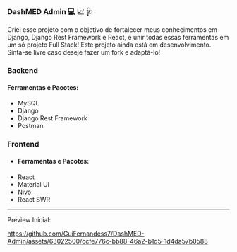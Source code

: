 ### DashMED Admin 💻 📈 🩺

Criei esse projeto com o objetivo de fortalecer meus conhecimentos em Django, Django Rest Framework e React, e unir todas essas ferramentas em um só projeto Full Stack! Este projeto ainda está em desenvolvimento. Sinta-se livre caso deseje fazer um fork e adaptá-lo!

### Backend 
#### Ferramentas e Pacotes:
* MySQL
* Django
* Django Rest Framework
* Postman

### Frontend

* #### Ferramentas e Pacotes:
* React
* Material UI
* Nivo
* React SWR

-----------

Preview Inicial:

https://github.com/GuiFernandess7/DashMED-Admin/assets/63022500/ccfe776c-bb88-46a2-b1d5-1d4da57b0588

